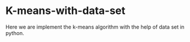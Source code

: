 # K-means-with-data-set
Here we are implement the k-means algorithm with the help of data set in python.
